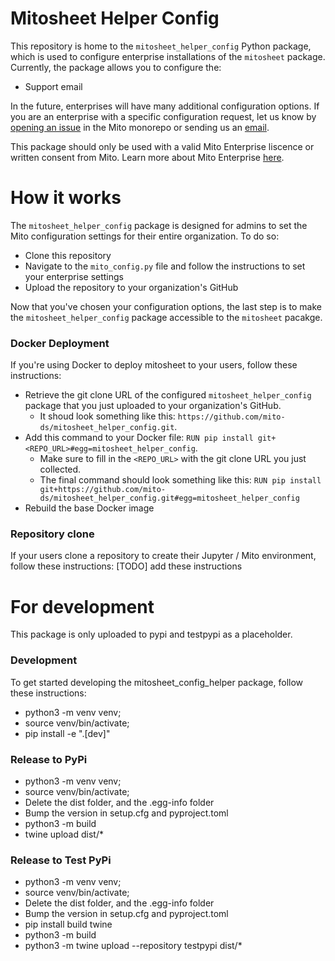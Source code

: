 # Mitosheet Helper Config

This repository is home to the `mitosheet_helper_config` Python package, which is used to configure enterprise installations of the `mitosheet` package. 
Currently, the package allows you to configure the:
- Support email

In the future, enterprises will have many additional configuration options. If you are an enterprise with a specific configuration request, let us know by [opening an issue](https://github.com/mito-ds/monorepo/issues) in the Mito monorepo or sending us an [email](mailto:founders@sagacollab.com). 

This package should only be used with a valid Mito Enterprise liscence or written consent from Mito. Learn more about Mito Enterprise [here](https://www.trymito.io/plans).

# How it works 
The `mitosheet_helper_config` package is designed for admins to set the Mito configuration settings for their entire organization. To do so: 
- Clone this repository
- Navigate to the `mito_config.py` file and follow the instructions to set your enterprise settings
- Upload the repository to your organization's GitHub

Now that you've chosen your configuration options, the last step is to make the `mitosheet_helper_config` package accessible to the `mitosheet` pacakge. 

### Docker Deployment
If you're using Docker to deploy mitosheet to your users, follow these instructions:
- Retrieve the git clone URL of the configured `mitosheet_helper_config` package that you just uploaded to your organization's GitHub. 
    - It shoud look something like this: `https://github.com/mito-ds/mitosheet_helper_config.git`. 
- Add this command to your Docker file: `RUN pip install git+<REPO_URL>#egg=mitosheet_helper_config`. 
    - Make sure to fill in the `<REPO_URL>` with the git clone URL you just collected. 
    - The final command should look something like this: `RUN pip install git+https://github.com/mito-ds/mitosheet_helper_config.git#egg=mitosheet_helper_config`
- Rebuild the base Docker image

### Repository clone
If your users clone a repository to create their Jupyter / Mito environment, follow these instructions:
[TODO] add these instructions 

# For development 
This package is only uploaded to pypi and testpypi as a placeholder. 

### Development 
To get started developing the mitosheet_config_helper package, follow these instructions:
- python3 -m venv venv;
- source venv/bin/activate;
- pip install -e ".[dev]"

### Release to PyPi
- python3 -m venv venv;
- source venv/bin/activate;
- Delete the dist folder, and the .egg-info folder
- Bump the version in setup.cfg and pyproject.toml
- python3 -m build
- twine upload dist/*


###  Release to Test PyPi
- python3 -m venv venv;
- source venv/bin/activate;
- Delete the dist folder, and the .egg-info folder
- Bump the version in setup.cfg and pyproject.toml
- pip install build twine
- python3 -m build
- python3 -m twine upload --repository testpypi dist/*



